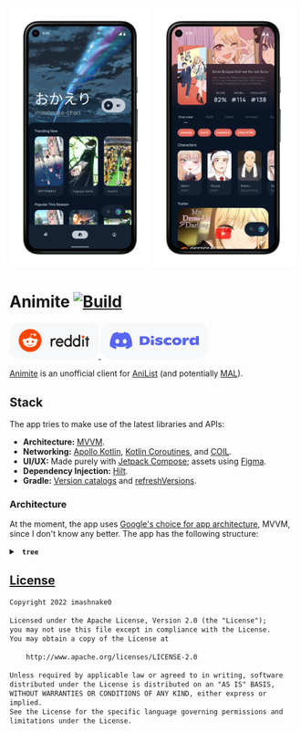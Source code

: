 <p float="left">
  <img src="resources/Home_Pixel_5.png" width="49%" />
  <img src="resources/Media_Page_Pixel_5.png" width="49%" />
</p>

# Animite [![Build](https://github.com/imashnake0/Animite/actions/workflows/build.yaml/badge.svg)](https://github.com/imashnake0/Animite/actions/workflows/build.yaml)
<a href="https://www.reddit.com/r/Animite/">
    <picture>
        <source media="(prefers-color-scheme: dark)" srcset="resources/reddit-assistive-chip-dark.svg">
        <img alt="Reddit chip." src="resources/reddit-assistive-chip-light.svg">
    </picture>
</a>
<a href="https://discord.gg/G8wF7pjpya">
    <picture>
        <source media="(prefers-color-scheme: dark)" srcset="resources/discord-assistive-chip-dark.svg">
        <img alt="Discord chip." src="resources/discord-assistive-chip-light.svg">
    </picture>
</a>

[Animite](https://github.com/users/imashnake0/projects/1) is an unofficial client for [AniList](https://anilist.co/) (and potentially [MAL](https://myanimelist.net/)).

## Stack
The app tries to make use of the latest libraries and APIs:
- **Architecture:** [MVVM](https://developer.android.com/topic/architecture).
- **Networking:** [Apollo Kotlin](https://github.com/apollographql/apollo-kotlin), [Kotlin Coroutines](https://github.com/Kotlin/kotlinx.coroutines), and [COIL](https://coil-kt.github.io/coil/).
- **UI/UX:** Made purely with [Jetpack Compose](https://developer.android.com/jetpack/compose); assets using [Figma](https://www.figma.com/).
- **Dependency Injection:** [Hilt](https://developer.android.com/training/dependency-injection/hilt-android).
- **Gradle:** [Version catalogs](https://docs.gradle.org/current/userguide/platforms.html) and [refreshVersions](https://github.com/jmfayard/refreshVersions).

### Architecture
At the moment, the app uses [Google's choice for app architecture](https://developer.android.com/topic/architecture), MVVM, since I don't know any better. The app has the following structure:
<details>
    <summary> 
        <b> <code> tree </code> </b> 
    </summary>
    <p>
        <pre>
            <code>
animite
├── AnimiteApplication.kt
├── data
│   ├── repos
│   │   ├── MediaListRepository.kt
│   │   ├── MediaRepository.kt
│   │   └── SearchRepository.kt
│   └── sauce
│       ├── apis
│       │   ├── apollo
│       │   │   ├── Apollo.kt
│       │   │   ├── ApolloMediaApi.kt
│       │   │   ├── ApolloMediaListApi.kt
│       │   │   └── ApolloSearchApi.kt
│       │   ├── MediaApi.kt
│       │   ├── MediaListApi.kt
│       │   └── SearchApi.kt
│       ├── MediaListNetworkSource.kt
│       ├── MediaNetworkSource.kt
│       └── SearchNetworkSource.kt
├── dev
│   ├── ext
│   │   ├── Int.kt
│   │   ├── MediaSeason.kt
│   │   ├── Modifier.kt
│   │   ├── Month.kt
│   │   └── String.kt
│   └── internal
│       └── Constants.kt
├── di
│   └── NetworkModule.kt
└── features
    ├── home
    │   ├── Home.kt
    │   ├── HomeTransitions.kt
    │   ├── HomeUiState.kt
    │   └── HomeViewModel.kt
    ├── MainActivity.kt
    ├── media
    │   ├── MediaPage.kt
    │   ├── MediaPageViewModel.kt
    │   └── MediaUiState.kt
    ├── navigationbar
    │   └── NavigationBar.kt
    ├── profile
    │   ├── Profile.kt
    │   └── ProfileTransitions.kt
    ├── rslash
    │   └── RSlash.kt
    ├── searchbar
    │   ├── SearchBar.kt
    │   ├── SearchUiState.kt
    │   └── SearchViewModel.kt
    ├── theme
    │   ├── Color.kt
    │   ├── Shape.kt
    │   ├── Theme.kt
    │   └── Type.kt
    └── ui
        ├── MediaSmall.kt
        └── ProgressIndicator.kt
            </code>
        </pre>
    </p>
</details>

## [License](https://github.com/imashnake0/Animite/blob/15eaac4a80c1e6eef3a4d6c861cab05670fb174b/LICENSE.txt)
```
Copyright 2022 imashnake0

Licensed under the Apache License, Version 2.0 (the "License");
you may not use this file except in compliance with the License.
You may obtain a copy of the License at

    http://www.apache.org/licenses/LICENSE-2.0

Unless required by applicable law or agreed to in writing, software
distributed under the License is distributed on an "AS IS" BASIS,
WITHOUT WARRANTIES OR CONDITIONS OF ANY KIND, either express or implied.
See the License for the specific language governing permissions and
limitations under the License.
```
